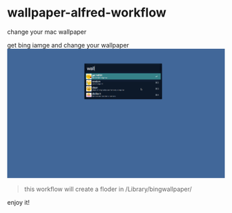 # wallpaper-alfred-workflow
change your mac wallpaper


get bing iamge and change your wallpaper
![wallpaper](static/wallpaper.gif)

> this workflow will create a floder in /Library/bingwallpaper/

enjoy it!
